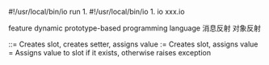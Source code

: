 #!/usr/local/bin/io
run
    1. #!/usr/local/bin/io
    1. io xxx.io

feature
    dynamic prototype-based programming language
    消息反射
    对象反射

::=  Creates slot, creates setter, assigns value
:=   Creates slot, assigns value
=    Assigns value to slot if it exists, otherwise raises exception
